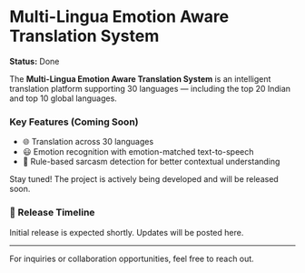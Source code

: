 # Multi-Lingua Emotion Aware Translation System

**Status:** Done

The **Multi-Lingua Emotion Aware Translation System** is an intelligent translation platform supporting 30 languages — including the top 20 Indian and top 10 global languages.

### Key Features (Coming Soon)
- 🌐 Translation across 30 languages  
- 😃 Emotion recognition with emotion-matched text-to-speech  
- 🧐 Rule-based sarcasm detection for better contextual understanding

Stay tuned! The project is actively being developed and will be released soon.

### 🚀 Release Timeline
Initial release is expected shortly. Updates will be posted here.

---

For inquiries or collaboration opportunities, feel free to reach out.

